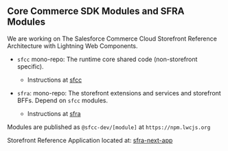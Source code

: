 ## Core Commerce SDK Modules and SFRA Modules

We are working on The Salesforce Commerce Cloud Storefront Reference Architecture with Lightning Web Components.

- `sfcc` mono-repo: The runtime core shared code (non-storefront specific). 
    - Instructions at [sfcc](sfcc/README.md) 

- `sfra`: mono-repo: The storefront extensions and services and storefront BFFs. Depend on `sfcc` modules.
    - Instructions at [sfra](sfra/README.md) 

Modules are published as `@sfcc-dev/[module]` at `https://npm.lwcjs.org`

Storefront Reference Application located at: [sfra-next-app](https://github.com/SalesforceCommerceCloud/sfra-next-app)